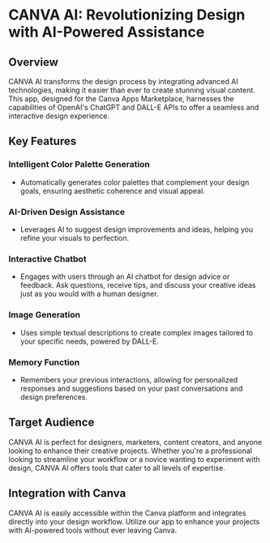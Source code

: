 
# CANVA AI: Revolutionizing Design with AI-Powered Assistance

## Overview
CANVA AI transforms the design process by integrating advanced AI technologies, making it easier than ever to create stunning visual content. This app, designed for the Canva Apps Marketplace, harnesses the capabilities of OpenAI's ChatGPT and DALL-E APIs to offer a seamless and interactive design experience.

## Key Features

### Intelligent Color Palette Generation
- Automatically generates color palettes that complement your design goals, ensuring aesthetic coherence and visual appeal.

### AI-Driven Design Assistance
- Leverages AI to suggest design improvements and ideas, helping you refine your visuals to perfection.

### Interactive Chatbot
- Engages with users through an AI chatbot for design advice or feedback. Ask questions, receive tips, and discuss your creative ideas just as you would with a human designer.

### Image Generation
- Uses simple textual descriptions to create complex images tailored to your specific needs, powered by DALL-E.

### Memory Function
- Remembers your previous interactions, allowing for personalized responses and suggestions based on your past conversations and design preferences.

## Target Audience
CANVA AI is perfect for designers, marketers, content creators, and anyone looking to enhance their creative projects. Whether you're a professional looking to streamline your workflow or a novice wanting to experiment with design, CANVA AI offers tools that cater to all levels of expertise.

## Integration with Canva
CANVA AI is easily accessible within the Canva platform and integrates directly into your design workflow. Utilize our app to enhance your projects with AI-powered tools without ever leaving Canva.
